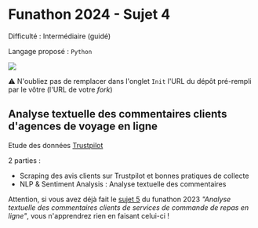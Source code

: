 # Funathon 2024 - Sujet 4

Difficulté : Intermédiaire (guidé)

Langage proposé : `Python`

[![](https://img.shields.io/badge/SSPcloud-Tester%20via%20SSP--cloud-informational&color=yellow?logo=Python)](https://datalab.sspcloud.fr/launcher/ide/jupyter-python?version=1.13.36&autoLaunch=true&init.personalInit=«https%3A%2F%2Fraw.githubusercontent.com%2FInseeFrLab%2Ffunathon2024_sujet4%2Fmain%2Finit.sh»&init.personalInitArgs=«https%3A%2F%2Fgithub.com%2FInseeFrLab%2Ffunathon2024_sujet4.git»&onyxia.friendlyName=«funathon2024-sujet4»)

⚠️ N'oubliez pas de remplacer dans l'onglet `Init` l'URL du dépôt pré-rempli par le vôtre (l'URL de votre _fork_)

## Analyse textuelle des commentaires clients d'agences de voyage en ligne

Etude des données [Trustpilot](https://fr.trustpilot.com/categories/airlines_air_travel)

2 parties :
- Scraping des avis clients sur Trustpilot et bonnes pratiques de collecte
- NLP & Sentiment Analysis : Analyse textuelle des commentaires

Attention, si vous avez déjà fait le [sujet 5](https://github.com/InseeFrLab/funathon2023_sujet5) du funathon 2023 _"Analyse textuelle des commentaires clients de services de commande de repas en ligne"_, vous n'apprendrez rien en faisant celui-ci !
